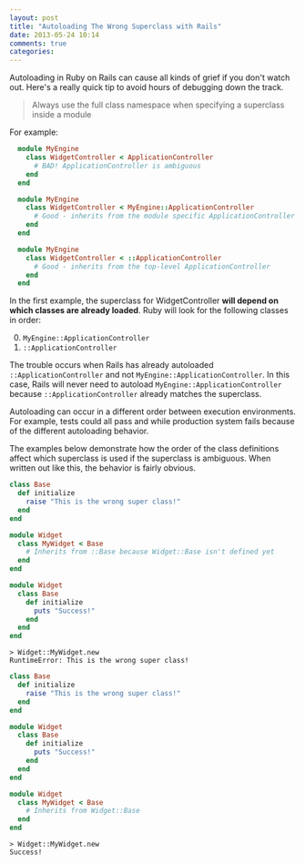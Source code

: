 ```yaml
---
layout: post
title: "Autoloading The Wrong Superclass with Rails"
date: 2013-05-24 10:14
comments: true
categories: 
---
```


Autoloading in Ruby on Rails can cause all kinds of grief if you don't watch out. Here's a really quick tip to avoid hours of debugging down the track.

> Always use the full class namespace when specifying a superclass inside a module

For example:

```ruby
  module MyEngine
    class WidgetController < ApplicationController
      # BAD! ApplicationController is ambiguous
    end
  end
```

```ruby
  module MyEngine
    class WidgetController < MyEngine::ApplicationController
      # Good - inherits from the module specific ApplicationController
    end
  end
```

```ruby
  module MyEngine
    class WidgetController < ::ApplicationController
      # Good - inherits from the top-level ApplicationController
    end
  end
```

In the first example, the superclass for WidgetController **will depend on which classes are already loaded**. Ruby will look for the following classes in order:

  0. `MyEngine::ApplicationController`
  0. `::ApplicationController`

The trouble occurs when Rails has already autoloaded `::ApplicationController` and not `MyEngine::ApplicationController`. In this case, Rails will never need to autoload `MyEngine::ApplicationController` because `::ApplicationController` already matches the superclass.

Autoloading can occur in a different order between execution environments. For example, tests could all pass and while production system fails because of the different autoloading behavior.

The examples below demonstrate how the order of the class definitions affect which superclass is used if the superclass is ambiguous. When written out like this, the behavior is fairly obvious.

```ruby
class Base
  def initialize
    raise "This is the wrong super class!"
  end
end

module Widget
  class MyWidget < Base
    # Inherits from ::Base because Widget::Base isn't defined yet
  end
end

module Widget
  class Base
    def initialize
      puts "Success!"
    end
  end
end

```

    > Widget::MyWidget.new
    RuntimeError: This is the wrong super class!

```ruby
class Base
  def initialize
    raise "This is the wrong super class!"
  end
end

module Widget
  class Base
    def initialize
      puts "Success!"
    end
  end
end

module Widget
  class MyWidget < Base
    # Inherits from Widget::Base
  end
end

```

    > Widget::MyWidget.new
    Success!

